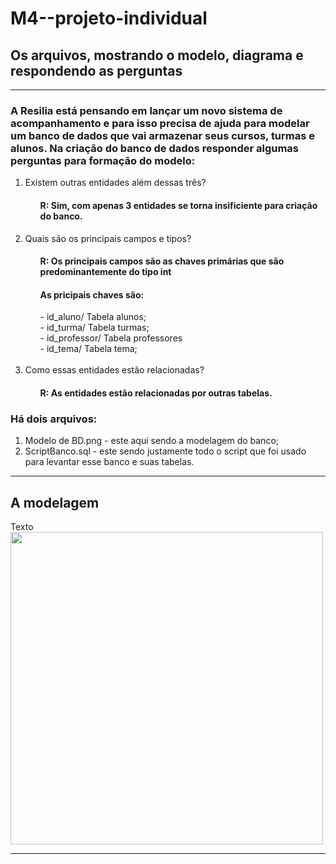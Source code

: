 # M4--projeto-individual
## Os arquivos, mostrando o modelo, diagrama e respondendo as perguntas
<hr>
<h3>A Resilia está pensando em lançar um novo sistema de acompanhamento e para isso precisa de ajuda para modelar um banco de dados que vai armazenar seus cursos, turmas e alunos. Na criação do banco de dados responder algumas perguntas para formação do modelo:</h3>
       <ol>
       <li>Existem outras entidades além dessas três?</li>
       <ol><h4>R: Sim, com apenas 3 entidades se torna insificiente para criação do banco.</h4></ol>
       <li>Quais são os principais campos e tipos?</li>
       <ol><h4>R: Os principais campos são as chaves primárias que são predominantemente do tipo int</h4><h4>As pricipais chaves são:</h4>                
              - id_aluno/ Tabela alunos;<br>
              - id_turma/ Tabela turmas;<br>
              - id_professor/ Tabela professores<br>
              - id_tema/ Tabela tema;<br><br></ol>
       <li>Como essas entidades estão relacionadas?</li>
       <ol><h4>R: As entidades estão relacionadas por outras tabelas.</h4></ol>
       </ol>
<h3> Há dois arquivos: </h3>
<ol> 
<li> Modelo de BD.png - este aqui sendo a modelagem do banco;</li>
<li> ScriptBanco.sql - este sendo justamente todo o script que foi usado para levantar esse banco e suas tabelas.</li>
</ol>

<hr>

## A modelagem 
Texto
<img src="/Modelo-de-BD.png" width="500px"/>


<hr>
<br>
